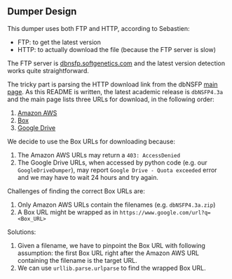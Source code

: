 ## Dumper Design

This dumper uses both FTP and HTTP, according to Sebastien:

- FTP: to get the latest version
- HTTP: to actually download the file (because the FTP server is slow)

The FTP server is [dbnsfp.softgenetics.com](dbnsfp.softgenetics.com) and the latest version detection works quite straightforward.

The tricky part is parsing the HTTP download link from the dbNSFP [main page]( https://sites.google.com/site/jpopgen/dbNSFP). As this README is written, the latest academic release is `dbNSFP4.3a` and the main page lists three URLs for download, in the following order:

1. [Amazon AWS](https://www.google.com/url?q=https%3A%2F%2Fdbnsfp.s3.amazonaws.com%2FdbNSFP4.3a.zip&sa=D&sntz=1&usg=AOvVaw2jxs6oSlLKGuD0pfWzazXd)
2. [Box](https://www.google.com/url?q=https%3A%2F%2Fusf.box.com%2Fshared%2Fstatic%2F9r6iamhldji4c3vodwebh3947vgrvsng&sa=D&sntz=1&usg=AOvVaw0IxtlQigv3YxfO4zEGR3U3)
3. [Google Drive](https://drive.google.com/file/d/1p8zlODMg5RIdG2J_vU1292ZqSocS-lii/view?usp=sharing)

We decide to use the Box URLs for downloading because:

1. The Amazon AWS URLs may return a `403: AccessDenied`
2. The Google Drive URLs, when accessed by python code (e.g. our `GoogleDriveDumper`), may report `Google Drive - Quota exceeded` error and we may have to wait 24 hours and try again.

Challenges of finding the correct Box URLs are:

1. Only Amazon AWS URLs contain the filenames (e.g. `dbNSFP4.3a.zip`)
2. A Box URL might be wrapped as in `https://www.google.com/url?q=<Box_URL>`

Solutions: 

1. Given a filename, we have to pinpoint the Box URL with following assumption: the first Box URL right after the Amazon AWS URL containing the filename is the target URL.
2. We can use `urllib.parse.urlparse` to find the wrapped Box URL.

